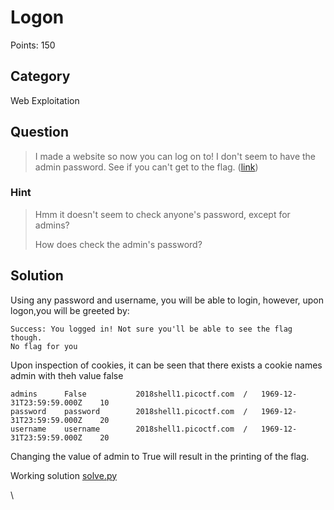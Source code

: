 # Logon
Points: 150

## Category
Web Exploitation

## Question
>I made a website so now you can log on to! I don't seem to have the admin password. See if you can't get to the flag. ([link](http://2018shell1.picoctf.com:37861/)) 

### Hint
>Hmm it doesn't seem to check anyone's password, except for admins?
>
>How does check the admin's password?

## Solution
Using any password and username, you will be able to login, however, upon logon,you will be greeted by:

```
Success: You logged in! Not sure you'll be able to see the flag though.
No flag for you
```
Upon inspection of cookies, it can be seen that there exists a cookie names admin with theh value false
```
admins		False			2018shell1.picoctf.com	/	1969-12-31T23:59:59.000Z	10
password	password		2018shell1.picoctf.com	/	1969-12-31T23:59:59.000Z	20
username	username		2018shell1.picoctf.com	/	1969-12-31T23:59:59.000Z	20
```

Changing the value of admin to True will result in the printing of the flag.

Working solution [solve.py](solution/solve.py)

\
